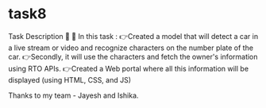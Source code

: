 # task8

Task Description 📄
📌 In this task :
👉Created a model that will detect a car in a live stream or video and recognize characters on the number plate of the car.
👉Secondly, it will use the characters and fetch the owner's information using RTO APIs.
👉Created a Web portal where all this information will be displayed (using HTML, CSS, and JS)

Thanks to my team - Jayesh and Ishika.
